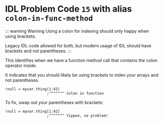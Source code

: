 # IDL Problem Code `15` with alias `colon-in-func-method`

::: warning Warning
Using a colon for indexing should only happy when using brackets.

Legacy IDL code allowed for both, but modern usage of IDL should have brackets and not parentheses.
:::

This identifies when we have a function method call that contains the colon operator inside.

It indicates that you should likely be using brackets to index your arrays and not parentheses.

```idl
!null = myvar.thing(1:42)
                   ;^^^^^^^ Colon in function
```

To fix, swap out your parentheses with brackets:

```idl
!null = myvar.thing[1:42]
                   ;^^^^^^^ Yippee, no problem!
```
